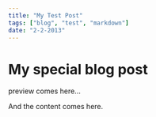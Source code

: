 ```yaml
---
title: "My Test Post"
tags: ["blog", "test", "markdown"]
date: "2-2-2013"
---
```


# My special blog post

preview comes here...

<!--more-->

And the content comes here.
